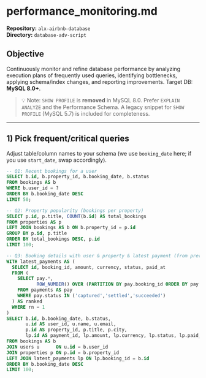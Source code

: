 # performance_monitoring.md

**Repository:** `alx-airbnb-database`  
**Directory:** `database-adv-script`  

## Objective
Continuously monitor and refine database performance by analyzing execution plans of frequently used queries, identifying bottlenecks, applying schema/index changes, and reporting improvements. Target DB: **MySQL 8.0+**.

> 💡 Note: `SHOW PROFILE` is **removed** in MySQL 8.0. Prefer `EXPLAIN ANALYZE` and the Performance Schema. A legacy snippet for `SHOW PROFILE` (MySQL 5.7) is included for completeness.

---

## 1) Pick frequent/critical queries
Adjust table/column names to your schema (we use `booking_date` here; if you use `start_date`, swap accordingly).

```sql
-- Q1: Recent bookings for a user
SELECT b.id, b.property_id, b.booking_date, b.status
FROM bookings AS b
WHERE b.user_id = ?
ORDER BY b.booking_date DESC
LIMIT 50;

-- Q2: Property popularity (bookings per property)
SELECT p.id, p.title, COUNT(b.id) AS total_bookings
FROM properties AS p
LEFT JOIN bookings AS b ON b.property_id = p.id
GROUP BY p.id, p.title
ORDER BY total_bookings DESC, p.id
LIMIT 100;

-- Q3: Booking details with user & property & latest payment (from previous task)
WITH latest_payments AS (
  SELECT id, booking_id, amount, currency, status, paid_at
  FROM (
    SELECT pay.*,
           ROW_NUMBER() OVER (PARTITION BY pay.booking_id ORDER BY pay.paid_at DESC) AS rn
    FROM payments AS pay
    WHERE pay.status IN ('captured','settled','succeeded')
  ) AS ranked
  WHERE rn = 1
)
SELECT b.id, b.booking_date, b.status,
       u.id AS user_id, u.name, u.email,
       p.id AS property_id, p.title, p.city,
       lp.id AS payment_id, lp.amount, lp.currency, lp.status, lp.paid_at
FROM bookings AS b
JOIN users u      ON u.id = b.user_id
JOIN properties p ON p.id = b.property_id
LEFT JOIN latest_payments lp ON lp.booking_id = b.id
ORDER BY b.booking_date DESC
LIMIT 100;